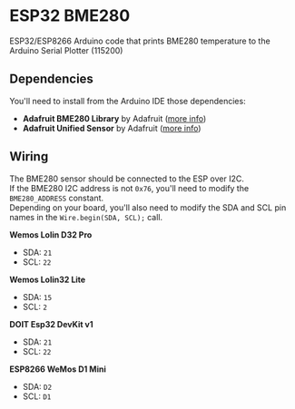 # ESP32 BME280

ESP32/ESP8266 Arduino code that prints BME280 temperature to the Arduino Serial Plotter (115200)


## Dependencies

You'll need to install from the Arduino IDE those dependencies:
- **Adafruit BME280 Library** by Adafruit ([more info](https://github.com/adafruit/Adafruit_BME280_Library))
- **Adafruit Unified Sensor** by Adafruit ([more info](https://github.com/adafruit/Adafruit_Sensor))


## Wiring

The BME280 sensor should be connected to the ESP over I2C.  
If the BME280 I2C address is not `0x76`, you'll need to modify the `BME280_ADDRESS` constant.  
Depending on your board, you'll also need to modify the SDA and SCL pin names in the `Wire.begin(SDA, SCL);` call.

**Wemos Lolin D32 Pro**
- SDA: `21`
- SCL: `22`

**Wemos Lolin32 Lite**
- SDA: `15`
- SCL: `2`

**DOIT Esp32 DevKit v1**
- SDA: `21`
- SCL: `22`

**ESP8266 WeMos D1 Mini**
- SDA: `D2`
- SCL: `D1`
